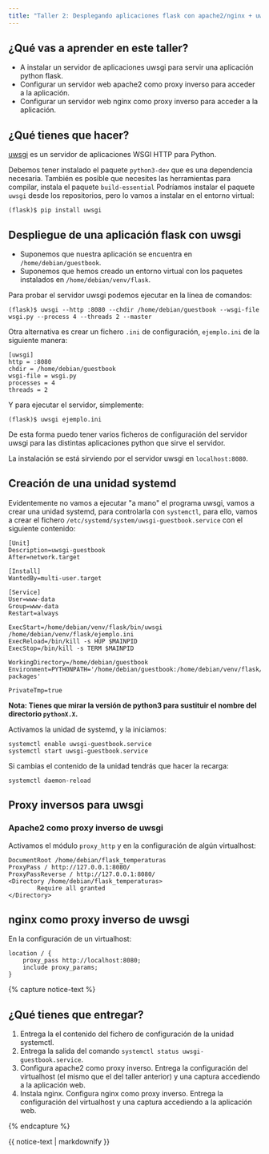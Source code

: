 ```yaml
---
title: "Taller 2: Desplegando aplicaciones flask con apache2/nginx + uwsgi"
---
```


## ¿Qué vas a aprender en este taller?

* A instalar un servidor de aplicaciones uwsgi para servir una aplicación python flask.
* Configurar un servidor web apache2 como proxy inverso para acceder a la aplicación.
* Configurar un servidor web nginx como proxy inverso para acceder a la aplicación.

## ¿Qué tienes que hacer?

[uwsgi](https://uwsgi-docs.readthedocs.io/en/latest/) es un servidor de aplicaciones WSGI HTTP para Python.

Debemos tener instalado el paquete `python3-dev` que es una dependencia necesaria. También es posible que necesites las herramientas para compilar, instala el paquete `build-essential` Podríamos instalar el paquete `uwsgi` desde los repositorios, pero lo vamos a instalar en el entorno virtual:

    (flask)$ pip install uwsgi

## Despliegue de una aplicación flask con uwsgi

* Suponemos que nuestra aplicación se encuentra en `/home/debian/guestbook`.
* Suponemos que hemos creado un entorno virtual con los paquetes instalados en `/home/debian/venv/flask`.

Para probar el servidor uwsgi podemos ejecutar en la línea de comandos:

    (flask)$ uwsgi --http :8080 --chdir /home/debian/guestbook --wsgi-file wsgi.py --process 4 --threads 2 --master 

Otra alternativa es crear un fichero `.ini` de configuración, `ejemplo.ini` de la siguiente manera:

    [uwsgi]
    http = :8080
    chdir = /home/debian/guestbook 
    wsgi-file = wsgi.py
    processes = 4
    threads = 2

Y para ejecutar el servidor, simplemente:

    (flask)$ uwsgi ejemplo.ini

De esta forma puedo tener varios ficheros de configuración del servidor uwsgi para las distintas aplicaciones python que sirve el servidor.

La instalación se está sirviendo por el servidor uwsgi en `localhost:8080`.

## Creación de una unidad systemd

Evidentemente no vamos a ejecutar "a mano" el programa uwsgi, vamos a crear una unidad systemd, para controlarla con `systemctl`, para ello, vamos a crear el fichero `/etc/systemd/system/uwsgi-guestbook.service` con el siguiente contenido:

```
[Unit]
Description=uwsgi-guestbook
After=network.target

[Install]
WantedBy=multi-user.target

[Service]
User=www-data
Group=www-data
Restart=always

ExecStart=/home/debian/venv/flask/bin/uwsgi /home/debian/venv/flask/ejemplo.ini
ExecReload=/bin/kill -s HUP $MAINPID
ExecStop=/bin/kill -s TERM $MAINPID

WorkingDirectory=/home/debian/guestbook
Environment=PYTHONPATH='/home/debian/guestbook:/home/debian/venv/flask/lib/pythonX.X/site-packages'

PrivateTmp=true
```

**Nota: Tienes que mirar la versión de python3 para sustituir el nombre del directorio `pythonX.X`.**

Activamos la unidad de systemd, y la iniciamos:

```
systemctl enable uwsgi-guestbook.service
systemctl start uwsgi-guestbook.service
```

Si cambias el contenido de la unidad tendrás que hacer la recarga:

```
systemctl daemon-reload
```

## Proxy inversos para uwsgi

### Apache2 como proxy inverso de uwsgi

Activamos el módulo `proxy_http` y en la configuración de algún virtualhost:

```
DocumentRoot /home/debian/flask_temperaturas
ProxyPass / http://127.0.0.1:8080/
ProxyPassReverse / http://127.0.0.1:8080/
<Directory /home/debian/flask_temperaturas>
        Require all granted
</Directory>
```

## nginx como proxy inverso de uwsgi

En la configuración de un virtualhost:

```
location / {
    proxy_pass http://localhost:8080;
    include proxy_params;
}
```

{% capture notice-text %}
## ¿Qué tienes que entregar?

1. Entrega la el contenido del fichero de configuración de la unidad systemctl.
2. Entrega la salida del comando `systemctl status uwsgi-guestbook.service`.
3. Configura apache2 como proxy inverso. Entrega la configuración del virtualhost (el mismo que el del taller anterior) y una captura accediendo a la aplicación web.
4. Instala nginx. Configura nginx como proxy inverso. Entrega la configuración del virtualhost y una captura accediendo a la aplicación web.

{% endcapture %}<div class="notice--info">{{ notice-text | markdownify }}</div>
